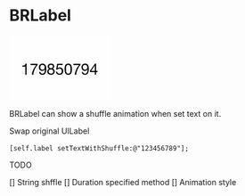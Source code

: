 BRLabel
=======

![alt tag](https://raw.githubusercontent.com/boska/BRLabel/master/screenshots.gif)

BRLabel can show a shuffle animation when set text on it.

Swap original UILabel

```
[self.label setTextWithShuffle:@"123456789"];
```


TODO

[] String shffle
[] Duration specified method
[] Animation style
